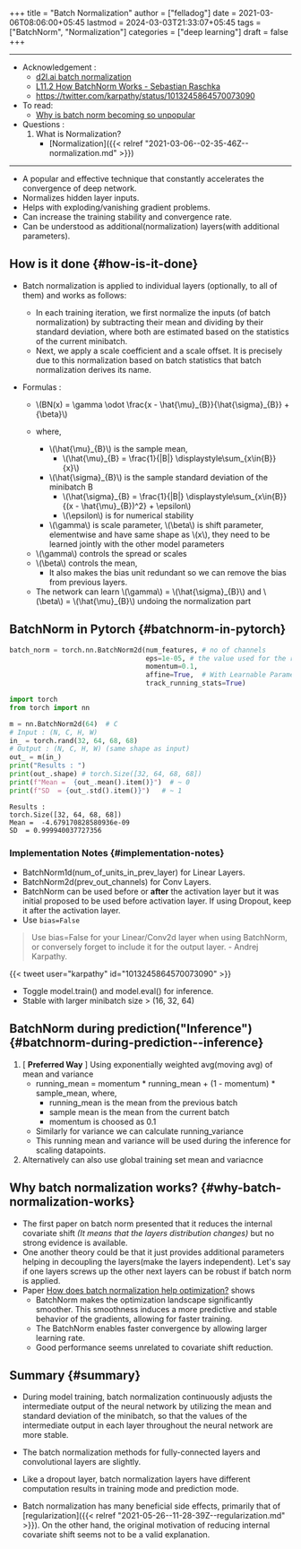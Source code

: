 +++
title = "Batch Normalization"
author = ["felladog"]
date = 2021-03-06T08:06:00+05:45
lastmod = 2024-03-03T21:33:07+05:45
tags = ["BatchNorm", "Normalization"]
categories = ["deep learning"]
draft = false
+++

---

-   Acknowledgement :
    -   [d2l.ai batch normalization](https://d2l.ai/chapter_convolutional-modern/batch-norm.html)
    -   [L11.2 How BatchNorm Works - Sebastian Raschka](https://www.youtube.com/watch?v=34PDIFvvESc&list=PLTKMiZHVd_2KJtIXOW0zFhFfBaJJilH51&index=83)
    -   <https://twitter.com/karpathy/status/1013245864570073090>
-   To read:
    -   [Why is batch norm becoming so unpopular](https://www.reddit.com/r/MachineLearning/comments/nnivo6/d_why_is_batch_norm_becoming_so_unpopular/)
-   Questions :
    1.  What is Normalization?
        -   [Normalization]({{< relref "2021-03-06--02-35-46Z--normalization.md" >}})

---

-   A popular and effective technique that constantly accelerates the convergence of deep network.
-   Normalizes hidden layer inputs.
-   Helps with exploding/vanishing gradient problems.
-   Can increase the training stability and convergence rate.
-   Can be understood as additional(normalization) layers(with additional parameters).


## How is it done {#how-is-it-done}

-   Batch normalization is applied to individual layers (optionally, to all of them) and works as follows:
    -   In each training iteration, we first normalize the inputs (of batch normalization) by subtracting their mean and dividing by their standard deviation, where both are estimated based on the statistics of the current minibatch.
    -   Next, we apply a scale coefficient and a scale offset. It is precisely due to this normalization based on batch statistics that batch normalization derives its name.

-   Formulas :

    -   \\(BN(x) = \gamma \odot \frac{x - \hat{\mu}\_{B}}{\hat{\sigma}\_{B}} + {\beta}\\)

    -   where,
        -   \\(\hat{\mu}\_{B}\\) is the sample mean,
            -   \\(\hat{\mu}\_{B}  = \frac{1}{|B|} \displaystyle\sum\_{x\in{B}} {x}\\)
        -   \\(\hat{\sigma}\_{B}\\) is the sample standard deviation of the minibatch B
            -   \\(\hat{\sigma}\_{B} = \frac{1}{|B|} \displaystyle\sum\_{x\in{B}} {(x - \hat{\mu}\_{B})^2} + \epsilon\\)
            -   \\(\epsilon\\) is for numerical stability
        -   \\(\gamma\\) is scale parameter, \\(\beta\\) is shift parameter, elementwise and have same shape as \\(x\\), they need to be learned jointly with the other model parameters

    <!--listend-->

    -   \\(\gamma\\) controls the spread or scales
    -   \\(\beta\\) controls the mean,
        -   It also makes the bias unit redundant so we can remove the bias from previous layers.
    -   The network can learn \\(\gamma\\) = \\(\hat{\sigma}\_{B}\\) and \\(\beta\\) = \\(\hat{\mu}\_{B}\\) undoing the normalization part


## BatchNorm in Pytorch {#batchnorm-in-pytorch}

```python
batch_norm = torch.nn.BatchNorm2d(num_features, # no of channels
                                  eps=1e-05, # the value used for the running_mean and running_var computation.
                                  momentum=0.1,
                                  affine=True,  # With Learnable Parameters
                                  track_running_stats=True)
```

```python
import torch
from torch import nn

m = nn.BatchNorm2d(64)  # C
# Input : (N, C, H, W)
in_ = torch.rand(32, 64, 68, 68)
# Output : (N, C, H, W) (same shape as input)
out_ = m(in_)
print("Results : ")
print(out_.shape) # torch.Size([32, 64, 68, 68])
print(f"Mean =  {out_.mean().item()}")  # ~ 0
print(f"SD  = {out_.std().item()}")   # ~ 1
```

```text
Results :
torch.Size([32, 64, 68, 68])
Mean =  -4.679170828580936e-09
SD  = 0.999940037727356
```


### Implementation Notes {#implementation-notes}

-   BatchNorm1d(num_of_units_in_prev_layer) for Linear Layers.
-   BatchNorm2d(prev_out_channels) for Conv Layers.
-   BatchNorm can be used before or **after** the activation layer but it was initial proposed to be used before activation layer. If using Dropout, keep it after the activation layer.
-   Use `bias=False`

> Use bias=False for your Linear/Conv2d layer when using BatchNorm, or conversely forget to include it for the output layer. - Andrej Karpathy.

{{&lt; tweet user="karpathy" id="1013245864570073090" &gt;}}

-   Toggle model.train() and model.eval() for inference.
-   Stable with larger minibatch size &gt; (16, 32, 64)


## BatchNorm during prediction("Inference") {#batchnorm-during-prediction--inference}

1.  [ **Preferred Way** ] Using exponentially weighted avg(moving avg) of mean and variance
    -   running_mean = momentum \* running_mean + (1 - momentum) \* sample_mean, where,
        -   running_mean is the mean from the previous batch
        -   sample mean is the mean from the current batch
        -   momentum is choosed as 0.1
    -   Similarly for variance we can calculate running_variance
    -   This running mean and variance will be used during the inference for scaling datapoints.
2.  Alternatively can also use global training set mean and variacnce


## Why batch normalization works? {#why-batch-normalization-works}

-   The first paper on batch norm presented that it reduces the internal covariate shift _(It means that the layers distribution changes)_ but no strong evidence is available.
-   One another theory could be that it just provides additional parameters helping in decoupling the layers(make the layers independent). Let's say if one layers screws up the other next layers can be robust if batch norm is applied.
-   Paper [How does batch normalization help optimization?](https://arxiv.org/abs/1805.11604) shows
    -   BatchNorm makes the optimization landscape significantly smoother. This smoothness induces a more predictive and stable behavior of the gradients, allowing for faster training.
    -   The BatchNorm enables faster convergence by allowing larger learning rate.
    -   Good performance seems unrelated to covariate shift reduction.


## Summary {#summary}

-   During model training, batch normalization continuously adjusts the intermediate output of the neural network by utilizing the mean and standard deviation of the minibatch, so that the values of the intermediate output in each layer throughout the neural network are more stable.

-   The batch normalization methods for fully-connected layers and convolutional layers are slightly.

-   Like a dropout layer, batch normalization layers have different computation results in training mode and prediction mode.

-   Batch normalization has many beneficial side effects, primarily that of [regularization]({{< relref "2021-05-26--11-28-39Z--regularization.md" >}}). On the other hand, the original motivation of reducing internal covariate shift seems not to be a valid explanation.
